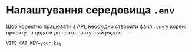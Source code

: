 # Налаштування середовища `.env`

Щоб коректно працювати з API, необхідно створити файл `.env` у корені проєкту та додати до нього наступний рядок:

```plaintext
VITE_CAT_KEY=your_key
